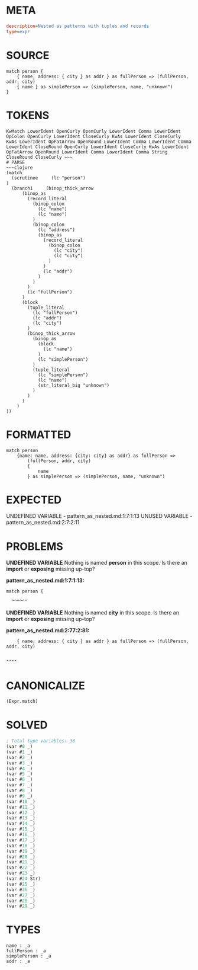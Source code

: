 # META
~~~ini
description=Nested as patterns with tuples and records
type=expr
~~~
# SOURCE
~~~roc
match person {
    { name, address: { city } as addr } as fullPerson => (fullPerson, addr, city)
    { name } as simplePerson => (simplePerson, name, "unknown")
}
~~~
# TOKENS
~~~text
KwMatch LowerIdent OpenCurly OpenCurly LowerIdent Comma LowerIdent OpColon OpenCurly LowerIdent CloseCurly KwAs LowerIdent CloseCurly KwAs LowerIdent OpFatArrow OpenRound LowerIdent Comma LowerIdent Comma LowerIdent CloseRound OpenCurly LowerIdent CloseCurly KwAs LowerIdent OpFatArrow OpenRound LowerIdent Comma LowerIdent Comma String CloseRound CloseCurly ~~~
# PARSE
~~~clojure
(match
  (scrutinee     (lc "person")
)
  (branch1     (binop_thick_arrow
      (binop_as
        (record_literal
          (binop_colon
            (lc "name")
            (lc "name")
          )
          (binop_colon
            (lc "address")
            (binop_as
              (record_literal
                (binop_colon
                  (lc "city")
                  (lc "city")
                )
              )
              (lc "addr")
            )
          )
        )
        (lc "fullPerson")
      )
      (block
        (tuple_literal
          (lc "fullPerson")
          (lc "addr")
          (lc "city")
        )
        (binop_thick_arrow
          (binop_as
            (block
              (lc "name")
            )
            (lc "simplePerson")
          )
          (tuple_literal
            (lc "simplePerson")
            (lc "name")
            (str_literal_big "unknown")
          )
        )
      )
    )
))
~~~
# FORMATTED
~~~roc
match person
	{name: name, address: {city: city} as addr} as fullPerson => 
		(fullPerson, addr, city)
		{
			name
		} as simplePerson => (simplePerson, name, "unknown")
~~~
# EXPECTED
UNDEFINED VARIABLE - pattern_as_nested.md:1:7:1:13
UNUSED VARIABLE - pattern_as_nested.md:2:7:2:11
# PROBLEMS
**UNDEFINED VARIABLE**
Nothing is named **person** in this scope.
Is there an **import** or **exposing** missing up-top?

**pattern_as_nested.md:1:7:1:13:**
```roc
match person {
```
      ^^^^^^


**UNDEFINED VARIABLE**
Nothing is named **city** in this scope.
Is there an **import** or **exposing** missing up-top?

**pattern_as_nested.md:2:77:2:81:**
```roc
    { name, address: { city } as addr } as fullPerson => (fullPerson, addr, city)
```
                                                                            ^^^^


# CANONICALIZE
~~~clojure
(Expr.match)
~~~
# SOLVED
~~~clojure
; Total type variables: 30
(var #0 _)
(var #1 _)
(var #2 _)
(var #3 _)
(var #4 _)
(var #5 _)
(var #6 _)
(var #7 _)
(var #8 _)
(var #9 _)
(var #10 _)
(var #11 _)
(var #12 _)
(var #13 _)
(var #14 _)
(var #15 _)
(var #16 _)
(var #17 _)
(var #18 _)
(var #19 _)
(var #20 _)
(var #21 _)
(var #22 _)
(var #23 _)
(var #24 Str)
(var #25 _)
(var #26 _)
(var #27 _)
(var #28 _)
(var #29 _)
~~~
# TYPES
~~~roc
name : _a
fullPerson : _a
simplePerson : _a
addr : _a
~~~
